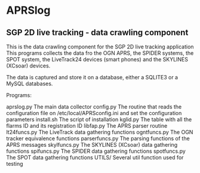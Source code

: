 # APRSlog

## SGP 2D live tracking - data crawling component

This is the data crawling component for the SGP 2D  live tracking application  
This programs collects the data fro the OGN APRS, the SPIDER systems, the SPOT system, the LiveTrack24 devices (smart phones) and the SKYLINES (XCsoar) devices.

The data is captured and store it on a database, either a SQLITE3 or a MySQL databases.

Programs:

aprslog.py		The main data collector
config.py		The routine that reads the configuration file on /etc/local/APRSconfig.ini and set the configuration parameters
install.sh		The script of installation
kglid.py		The table with all the flarms ID and its registration ID
libfap.py		The APRS parser routine
lt24funcs.py		The LiveTrack data gathering functions
ogntfuncs.py		The OGN tracker equivalence functions
parserfuncs.py		The parsing functions of the APRS messages
skylfuncs.py		The SKYLINES (XCsoar) data gathering functions
spifuncs.py		The SPIDER data gathering functions
spotfuncs.py		The SPOT data gathering functions
UTILS/			Several util function used for testing
